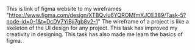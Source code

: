 This is link of figma website to my wireframes
"https://www.figma.com/design/XTBQvlu6YQROMfmXJOE389/Task-5?node-id=0-1&t=DcDV7YiBji7gb8v2-1"
The wireframe of a project is like a skeleton of the UI design for any project. This task has improved my creativity in designing. This task has also made me learn the basics of figma.  
